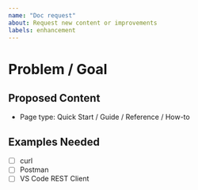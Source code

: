 ```yaml
---
name: "Doc request"
about: Request new content or improvements
labels: enhancement
---
```


# Problem / Goal

## Proposed Content

- Page type: Quick Start / Guide / Reference / How-to

## Examples Needed

- [ ] curl
- [ ] Postman
- [ ] VS Code REST Client
